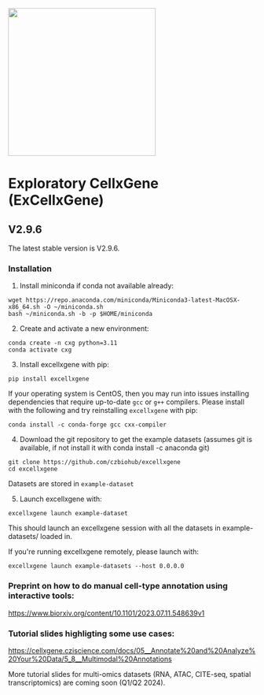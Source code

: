<img src="./cellxgene-logo.png" width="300">

# Exploratory CellxGene (ExCellxGene)


## V2.9.6
The latest stable version is V2.9.6. 

### Installation

1. Install miniconda if conda not available already:

```
wget https://repo.anaconda.com/miniconda/Miniconda3-latest-MacOSX-x86_64.sh -O ~/miniconda.sh
bash ~/miniconda.sh -b -p $HOME/miniconda
```

2. Create and activate a new environment:

```
conda create -n cxg python=3.11
conda activate cxg
```

3. Install excellxgene with pip:
```
pip install excellxgene
```

If your operating system is CentOS, then you may run into issues installing dependencies that require up-to-date `gcc` or `g++` compilers. Please install with the following and try reinstalling `excellxgene` with pip:
```
conda install -c conda-forge gcc cxx-compiler
```

4. Download the git repository to get the example datasets (assumes git is available, if not install it with conda install -c anaconda git)
```
git clone https://github.com/czbiohub/excellxgene
cd excellxgene
```
Datasets are stored in `example-dataset`

5. Launch excellxgene with:
```
excellxgene launch example-dataset
```


This should launch an excellxgene session with all the datasets in example-datasets/ loaded in.

If you're running excellxgene remotely, please launch with:
```
excellxgene launch example-datasets --host 0.0.0.0
```

### Preprint on how to do manual cell-type annotation using interactive tools: 
https://www.biorxiv.org/content/10.1101/2023.07.11.548639v1

### Tutorial slides highligting some use cases:
https://cellxgene.cziscience.com/docs/05__Annotate%20and%20Analyze%20Your%20Data/5_8__Multimodal%20Annotations

More tutorial slides for multi-omics datasets (RNA, ATAC, CITE-seq, spatial transcriptomics) are coming soon (Q1/Q2 2024).
